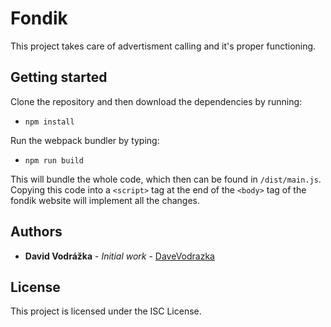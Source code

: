 # Fondik

This project takes care of advertisment calling and it's proper functioning.

## Getting started

Clone the repository and then download the dependencies by running:

- `npm install`

Run the webpack bundler by typing:

- `npm run build`

This will bundle the whole code, which then can be found in `/dist/main.js`. Copying this code into a `<script>` tag at the end of the `<body>` tag of the fondik website will implement all the changes.

## Authors

- **David Vodrážka** - _Initial work_ - [DaveVodrazka](https://github.com/DaveVodrazka)

## License

This project is licensed under the ISC License.
